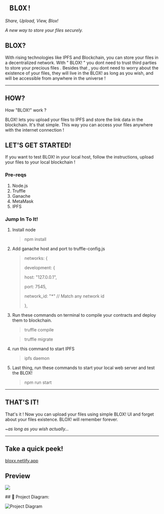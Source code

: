 #  ```  BLOX! ```

*Share, Upload, View, Blox!*

*A new way to store your files securely.*

## BLOX?

With rising technologies like IPFS and Blockchain, you can store your files in a decentralized network. With " BLOX! " you dont need to trust third parties to store your precious files . Besides that , you dont need to worry about the existence of your files, they will live in the BLOX! as long as you wish, and will be accessible from anywhere in the universe !

---

## HOW?

How "BLOX!" work ?  

BLOX! lets you upload your files to IPFS and store the link data in the blockchain. It's that simple. This way you can access your files anywhere with the internet connection !

## LET'S GET STARTED!

If you want to test BLOX! in your local host, follow the instructions, upload your files to your local blockchain !

### Pre-reqs

1. Node.js
2. Truffle
3. Ganache
4. MetaMask
5. IPFS



### Jump In To It!

1. Install node

   > npm install

2. Add ganache host and port to truffle-config.js

   > networks: {
   >
   >   development: { 
   >
   > host: "127.0.0.1",
   >
   > port: 7545,
   >
   > network_id: "*" // Match any network id
   >
   > },

3. Run these commands on terminal to compile your contracts and deploy them to blockchain.

   > truffle compile

   > truffle migrate

4. run this command to start IPFS

   > ipfs daemon

5. Last thing, run these commands to start your local web server and test the BLOX!

   > npm run start

---

## THAT'S IT!

That's it ! Now you can upload your files using simple BLOX! UI and forget about your files existence. BLOX! will remember forever.

*~as long as you wish actually...* 



---

## Take a quick peek!

[bloxx.netlify.app](bloxx.netlify.app)

## Preview



![](https://ipfs.io/ipfs/QmTQtTy8BSYZX7CBYHsNcdPqAgS2k2Qfsg2u2TjZacRhwk)







\## 🔧 Project Diagram:

![Project Diagram](https://i.gyazo.com/2738ea6743a40036756b1b5714ab9fa8.png)
